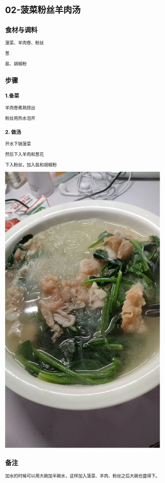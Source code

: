 # 02-菠菜粉丝羊肉汤



## 食材与调料

菠菜、羊肉卷、粉丝

葱

盐、胡椒粉





## 步骤

### 1.备菜

羊肉卷煮熟捞出

粉丝用热水泡开





### 2. 做汤

开水下锅菠菜

然后下入羊肉和葱花

下入粉丝，加入盐和胡椒粉



![c5752a67a095832f6fb5be8f4d2ec5c](assets/c5752a67a095832f6fb5be8f4d2ec5c.jpg)



## 备注

加水的时候可以用大碗加半碗水，这样加入菠菜、羊肉、粉丝之后大碗也盛得下。










